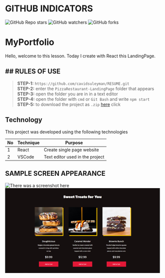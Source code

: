 # GITHUB INDICATORS

![GitHub Repo stars](https://img.shields.io/github/stars/cavidsuleyman/PizzaRestaurant-LandingPage?style=for-the-badge)
![GitHub watchers](https://img.shields.io/github/watchers/cavidsuleyman/PizzaRestaurant-LandingPage?style=for-the-badge)
![GitHub forks](https://img.shields.io/github/forks/cavidsuleyman/PizzaRestaurant-LandingPage?style=for-the-badge)

  # MyPortfolio

Hello, welcome to this lesson. Today I create with React this LandingPage.
## ## RULES OF USE

> **STEP-1:** `https://github.com/cavidsuleyman/RESUME.git` <br/>
> **STEP-2:**  enter the `PizzaRestaurant-LandingPage` folder that appears <br/>
> **STEP-3:**  open the folder you are in in a text editor <br/>
> **STEP-4:**  open the folder with `cmd` or `Git Bash` and write `npm start` <br/>
> **STEP-5:**  to download the project as `.zip`  [here](https://github.com/cavidsuleyman/RESUME/archive/refs/heads/master.zip) click <br/>


## Technology

This project was developed using the following technologies

| No | Technique | Purpose |
| - | ---------- | --------------------- |
| 1 | React | Create single page website |
| 2 | VSCode | Text editor used in the project |


## SAMPLE SCREEN APPEARANCE

![There was a screenshot here](./screen.1.png)
![There was a screenshot here](./screen.2.png)


 
